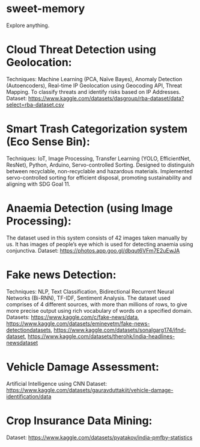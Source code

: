 # sweet-memory
Explore anything.

# Cloud Threat Detection using Geolocation:

Techniques: 
Machine Learning (PCA, Naïve Bayes), Anomaly Detection (Autoencoders), Real-time IP Geolocation using Geocoding API, Threat Mapping. To classify threats and identify risks based on IP Addresses.
Dataset: https://www.kaggle.com/datasets/dasgroup/rba-dataset/data?select=rba-dataset.csv


# Smart Trash Categorization system (Eco Sense Bin):

Techniques:
IoT, Image Processing, Transfer Learning (YOLO, EfficientNet, ResNet), Python, Arduino, Servo-controlled Sorting.
Designed to distinguish between recyclable, non-recyclable and hazardous materials. Implemented servo-controlled sorting for efficient disposal, promoting sustainability and aligning with SDG Goal 11.


# Anaemia Detection (using Image Processing):

The dataset used in this system consists of 42 images taken manually by us. It has images of people’s eye which is used for detecting anaemia using conjunctiva. 
Dataset: https://photos.app.goo.gl/dbqut6VFm7E2uEwJA 


# Fake news Detection:

Techniques: NLP, Text Classification, Bidirectional Recurrent Neural Networks (Bi-RNN), TF-IDF, Sentiment Analysis. 
The dataset used comprises of 4 different sources, with more than millions of rows, to give more precise output using rich vocabulary of words on a specified domain.
Datasets: https://www.kaggle.com/c/fake-news/data, https://www.kaggle.com/datasets/emineyetm/fake-news-detectiondatasets, https://www.kaggle.com/datasets/sonalgarg174/ifnd-dataset, https://www.kaggle.com/datasets/therohk/india-headlines-newsdataset


# Vehicle Damage Assessment:

Artificial Intelligence using CNN
Dataset: https://www.kaggle.com/datasets/gauravduttakiit/vehicle-damage-identification/data 


# Crop Insurance Data Mining:

Dataset: https://www.kaggle.com/datasets/pyatakov/india-pmfby-statistics
